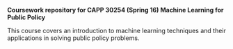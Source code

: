 **Coursework repository for CAPP 30254 (Spring 16) Machine Learning for Public Policy**

This course covers an introduction to machine learning techniques and their applications in solving public policy problems.
